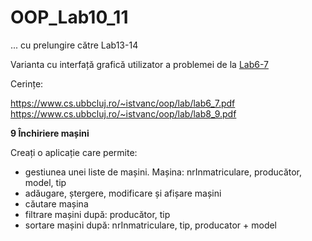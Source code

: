 # OOP_Lab10_11

... cu prelungire către Lab13-14

Varianta cu interfață grafică utilizator a problemei de la [Lab6-7](https://github.com/stefnmUBB/OOP_Lab6_7)

Cerințe:

https://www.cs.ubbcluj.ro/~istvanc/oop/lab/lab6_7.pdf
https://www.cs.ubbcluj.ro/~istvanc/oop/lab/lab8_9.pdf

**9 Închiriere mașini**

Creați o aplicație care permite:
- gestiunea unei liste de mașini. Mașina: nrInmatriculare, producător, model, tip
- adăugare, ștergere, modificare și afișare mașini
- căutare mașina
- filtrare mașini după: producător, tip
- sortare mașini după: nrInmatriculare, tip, producator + model
